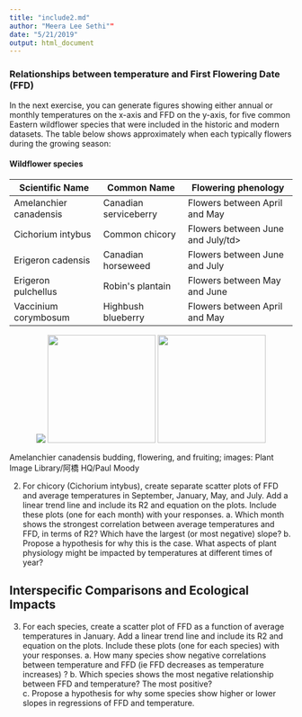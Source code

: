 ```yaml
---
title: "include2.md"
author: "Meera Lee Sethi""
date: "5/21/2019"
output: html_document
---
```


### Relationships between temperature and First Flowering Date (FFD)   
<p>
In the next exercise, you can generate figures showing either annual or monthly temperatures on the x-axis and FFD on the y-axis, for five common Eastern wildflower species that were included in the historic and modern datasets. The table below shows approximately when each typically flowers during the growing season:    
</p>

<p>
<h4>Wildflower species</h4>
<div class="table-wrapper">
		<table>
        <thead>
            <tr>
                <th>Scientific Name</th>
                <th>Common Name</th>
                <th>Flowering phenology</th>
            </tr>
        </thead>
        <tbody>
            <tr>
                <td>Amelanchier canadensis</td>
                <td>Canadian serviceberry</td>
                <td>Flowers between April and May</td>
            </tr>
            <tr>
                <td>Cichorium intybus</td>
                <td>Common chicory</td>
                <td>Flowers between June and July/td>
            </tr>
            <tr>
                <td>Erigeron cadensis</td>
                <td>Canadian horseweed</td>
                <td>Flowers between June and July</td>
            </tr>
            <tr>
                <td>Erigeron pulchellus</td>
                <td>Robin's plantain</td>
                <td>Flowers between May and June</td>
            </tr>
            <tr>
                <td>Vaccinium corymbosum</td>
                <td>Highbush blueberry</td>
                <td>Flowers between April and May</td>
        </tbody>
        </table>
    </table>
</div>
</p>         

<p align="center">
<img src="http://faculty.washington.edu/lbuckley/wordpress/wp-content/uploads/2019/05/AC_bud.jpg">
<img src="http://faculty.washington.edu/lbuckley/wordpress/wp-content/uploads/2019/05/AC_flower.jpg" height="192">
<img src="http://faculty.washington.edu/lbuckley/wordpress/wp-content/uploads/2019/05/AC_fruit.jpg" height="192">
</p>
<figcaption>Amelanchier canadensis budding, flowering, and fruiting; images: Plant Image Library/阿橋 HQ/Paul Moody</figcaption>      
</p>    


2. For chicory (Cichorium intybus), create separate scatter plots of FFD and average temperatures in September, January, May, and July. Add a linear trend line and include its R2 and equation on the plots. Include these plots (one for each month) with your responses. 
a.	Which month shows the strongest correlation between average temperatures and FFD, in terms of R2? Which have the largest (or most negative) slope? 
b.	Propose a hypothesis for why this is the case. What aspects of plant physiology might be impacted by temperatures at different times of year? 


## Interspecific Comparisons and Ecological Impacts
3.	For each species, create a scatter plot of FFD as a function of average temperatures in January. Add a linear trend line and include its R2 and equation on the plots. Include these plots (one for each species) with your responses. 
a.	How many species show negative correlations between temperature and FFD (ie FFD decreases as temperature increases) ? 
b.	Which species shows the most negative relationship between FFD and temperature? The most positive?  
c.	Propose a hypothesis for why some species show higher or lower slopes in regressions of FFD and temperature. 
